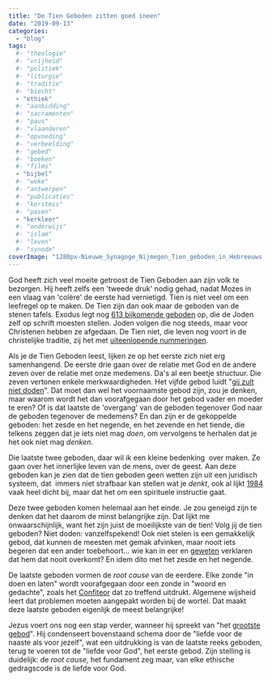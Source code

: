 ```yaml
---
title: "De Tien Geboden zitten goed ineen"
date: "2019-09-13"
categories: 
  - "blog"
tags:
  #- "theologie"
  #- "vrijheid"
  #- "politiek"
  #- "liturgie"
  #- "traditie"
  #- "biecht"
  - "ethiek"
  #- "aanbidding"
  #- "sacramenten"
  #- "paus"
  #- "vlaanderen"
  #- "opvoeding"
  #- "verbeelding"
  #- "gebed"
  #- "boeken"
  #- "films"
  - "bijbel"
  #- "woke"
  #- "antwerpen"
  #- "publicaties"
  #- "kerstmis"
  #- "pasen"
  - "kerkleer"
  #- "onderwijs"
  #- "islam"
  #- "leven"
  #- "synode"
coverImage: "1280px-Nieuwe_Synagoge_Nijmegen_Tien_geboden_in_Hebreeuws.jpg"
---
```


God heeft zich veel moeite getroost de Tien Geboden aan zijn volk te bezorgen. Hij heeft zelfs een 'tweede druk' nodig gehad, nadat Mozes in een vlaag van 'colère' de eerste had vernietigd. Tien is niet veel om een leefregel op te maken. De Tien zijn dan ook maar de geboden van de stenen tafels. Exodus legt nog [613 bijkomende geboden](https://nl.wikipedia.org/wiki/613_mitswot) op, die de Joden zelf op schrift moesten stellen. Joden volgen die nog steeds, maar voor Christenen hebben ze afgedaan. De Tien niet, die leven nog voort in de christelijke traditie, zij het met [uiteenlopende nummeringen](https://nl.wikipedia.org/wiki/Tien_geboden#Indeling).  

Als je de Tien Geboden leest, lijken ze op het eerste zich niet erg samenhangend. De eerste drie gaan over de relatie met God en de andere zeven over de relatie met onze medemens. Da's al een beetje structuur. Die zeven vertonen enkele merkwaardigheden. Het vijfde gebod luidt "[gij zult niet doden](/blog/schandalig-geloof/)". Dat moet dan wel het voornaamste gebod zijn, zou je denken, maar waarom wordt het dan voorafgegaan door het gebod vader en moeder te eren? Of is dat laatste de 'overgang' van de geboden tegenover God naar de geboden tegenover de medemens? En dan zijn er de gekoppelde geboden: het zesde en het negende, en het zevende en het tiende, die telkens zeggen dat je iets niet mag _doen_, om vervolgens te herhalen dat je het ook niet mag _denken_.   

Die laatste twee geboden, daar wil ik een kleine bedenking  over maken. Ze gaan over het innerlijke leven van de mens, over de geest. Aan deze geboden kan je zien dat de tien geboden geen wetten zijn uit een juridisch systeem, dat  immers niet strafbaar kan stellen wat je _denkt_, ook al lijkt [1984](/blog/met-schaar-plakband-en-tipp-ex-naar-de-nieuwe-toekomst/) vaak heel dicht bij, maar dat het om een spirituele instructie gaat.   

Deze twee geboden komen helemaal aan het einde. Je zou geneigd zijn te denken dat het daarom de minst belangrijke zijn. Dat lijkt me onwaarschijnlijk, want het zijn juist de moeilijkste van de tien! Volg jij de tien geboden? Niet doden: vanzelfspekend! Ook niet stelen is een gemakkelijk gebod, dat kunnen de meesten met gemak afvinken, maar nooit iets begeren dat een ander toebehoort… wie kan in eer en [geweten](/blog/gewetensonderzoek-2/) verklaren dat hem dat nooit overkomt? En idem dito met het zesde en het negende.   

De laatste geboden vormen de _root cause_ van de eerdere. Elke zonde "in doen en laten" wordt voorafgegaan door een zonde in "woord en gedachte", zoals het [Confiteor](/blog/schuldbelijdenis-verbindt/) dat zo treffend uitdrukt. Algemene wijsheid leert dat problemen moeten aangepakt worden bij de wortel. Dat maakt deze laatste geboden eigenlijk de meest belangrijke!  

Jezus voert ons nog een stap verder, wanneer hij spreekt van "het [grootste gebod](/blog/het-grote-gebod/)". Hij condenseert bovenstaand schema door de "liefde voor de naaste als voor jezelf", wat een uitdrukking is van de laatste reeks geboden, terug te voeren tot de "liefde voor God", het eerste gebod. Zijn stelling is duidelijk: de _root cause_, het fundament zeg maar, van elke ethische gedragscode is de liefde voor God.
